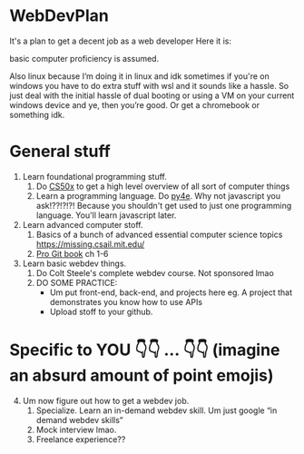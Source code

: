 # WebDevPlan
It's a plan to get a decent job as a web developer
Here it is:

basic computer proficiency is assumed.

Also linux because I’m doing it in linux and idk sometimes if you're on windows you have to do extra stuff with wsl and it sounds like a hassle. So just deal with the initial hassle of dual booting or using a VM on your current windows device and ye, then you’re good. Or get a chromebook or something idk.

# General stuff

1. Learn foundational programming stuff.
   1. Do [CS50x](https://cs50.harvard.edu/x) to get a high level overview of all sort of computer things
   2. Learn a programming language. Do [py4e](https://www.py4e.com/). Why not javascript you ask!??!?!?! Because you shouldn't get used to just one programming language. You'll learn javascript later.
2. Learn advanced computer stoff.
   1. Basics of a bunch of advanced essential computer science topics https://missing.csail.mit.edu/
   2. [Pro Git book](https://git-scm.com/book/en/v2) ch 1-6
3. Learn basic webdev things.
   1. Do Colt Steele's complete webdev course. Not sponsored lmao 
   2. DO SOME PRACTICE:
      - Um put front-end, back-end, and projects here eg. A project that demonstrates you know how to use APIs
      - Upload stoff to your github.

# Specific to YOU 👇👇 ... 👇👇 (imagine an absurd amount of point emojis)

4. Um now figure out how to get a webdev job.
   1. Specialize. Learn an in-demand webdev skill. Um just google “in demand webdev skills”
   2. Mock interview lmao.
   3. Freelance experience??
